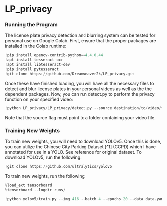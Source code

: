 # LP_privacy
### Running the Program
The license plate privacy detection and blurring system can be tested for personal use on Google Colab. First, ensure that the proper packages are installed in the Colab runtime:
``` python 
!pip install opencv-contrib-python==4.4.0.44
!apt install tesseract-ocr
!apt install libtesseract-dev
!pip install pytesseract
!git clone https://github.com/Dreamweaver2k/LP_privacy.git 
```

Once these have finished loading, you will have all the necessary files to detect and blur license plates in your personal videos as well as the the dependent packages. Now, you can run detect.py to perform the privacy function on your specified video:
``` python
!python LP_privacy/LP_privacy/detect.py --source destination/to/video/folder --weights LP_privacy/LP_privacy/weights/best.pt  --conf-thres .2 
```
Note that the source flag must point to a folder containing your video file.

### Training New Weights
To train new weights, you will need to download YOLOv5. Once this is done, you can utilize the Chinese City Parking Dataset [^1] (CCPD) which I have annotated for use in a YOLO. See reference for original dataset. 
To download YOLOv5, run the following:
``` python 
!git clone https://github.com/ultralytics/yolov5
```
To train new weights, run the following:
``` python
%load_ext tensorboard
%tensorboard --logdir runs/

!python yolov5/train.py --img 416 --batch 4 --epochs 20 --data data.yaml --cfg yolov5/models/yolov5l.yaml --name lpmodel
```
